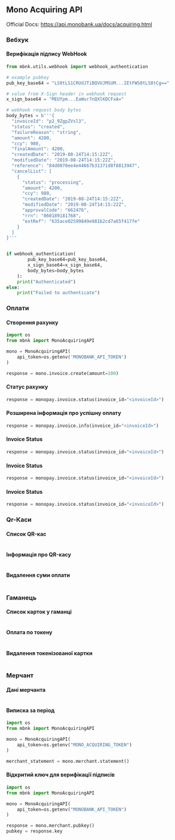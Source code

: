 ## Mono Acquiring API
Official Docs: https://api.monobank.ua/docs/acquiring.html

### Вебхук

#### Верифікація підпису WebHook
```python
from mbnk.utils.webhook import webhook_authentication

# example pubkey
pub_key_base64 = "LS0tLS1CRUdJTiBQVUJMSUM...IEtFWS0tLS0tCg=="

# value from X-Sign header in webhook request
x_sign_base64 = "MEUYpm...EaWur7nQXlKDCFxA="

# webhook request body bytes
body_bytes = b'''{
  "invoiceId": "p2_9ZgpZVsl3",
  "status": "created",
  "failureReason": "string",
  "amount": 4200,
  "ccy": 980,
  "finalAmount": 4200,
  "createdDate": "2019-08-24T14:15:22Z",
  "modifiedDate": "2019-08-24T14:15:22Z",
  "reference": "84d0070ee4e44667b31371d8f8813947",
  "cancelList": [
    {
      "status": "processing",
      "amount": 4200,
      "ccy": 980,
      "createdDate": "2019-08-24T14:15:22Z",
      "modifiedDate": "2019-08-24T14:15:22Z",
      "approvalCode": "662476",
      "rrn": "060189181768",
      "extRef": "635ace02599849e981b2cd7a65f417fe"
    }
  ]
}'''


if webhook_authentication(
        pub_key_base64=pub_key_base64, 
        x_sign_base64=x_sign_base64, 
        body_bytes=body_bytes
    ): 
    print("Authenticated")
else:
    print("Failed to authenticate")

```
### Оплати
#### Створення рахунку

```python
import os
from mbnk import MonoAcquiringAPI

mono = MonoAcquiringAPI(
    api_token=os.getenv('MONOBANK_API_TOKEN')
)

response = mono.invoice.create(amount=100)

```

#### Статус рахунку

```python
response = monopay.invoice.status(invoice_id="<invoiceId>")
```

#### Розширена інформація про успішну оплату

```python
response = monopay.invoice.info(invoice_id="<invoiceId>")
```

#### Invoice Status

```python
response = monopay.invoice.status(invoice_id="<invoiceId>")
```

#### Invoice Status

```python
response = monopay.invoice.status(invoice_id="<invoiceId>")
```

#### Invoice Status

```python
response = monopay.invoice.status(invoice_id="<invoiceId>")
```

### Qr-Каси

#### Список QR-кас
```python

```

#### Інформація про QR-касу
```python

```

#### Видалення суми оплати
```python

```

### Гаманець

#### Список карток у гаманці
```python

```

#### Оплата по токену
```python

```

#### Видалення токенізованої картки
```python

```

### Мерчант

#### Дані мерчанта
```python

```

#### Виписка за період
```python
import os 
from mbnk import MonoAcquiringAPI

mono = MonoAcquiringAPI(
    api_token=os.getenv("MONO_ACQUIRING_TOKEN")
)

merchant_statement = mono.merchant.statement()
```

#### Відкритий ключ для верифікації підписів
```python
import os 
from mbnk import MonoAcquiringAPI

mono = MonoAcquiringAPI(
    api_token=os.getenv("MONOBANK_API_TOKEN")
)

response = mono.merchant.pubkey()
pubkey = response.key
```